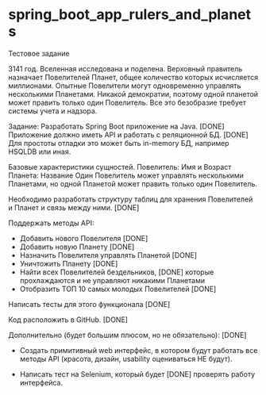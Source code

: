 # spring_boot_app_rulers_and_planets

Тестовое задание
 
3141 год. 
Вселенная исследована и поделена. 
Верховный правитель назначает Повелителей Планет, 
общее количество которых исчисляется миллионами.
Опытные Повелители могут одновременно управлять 
несколькими Планетами. Никакой демократии, поэтому 
одной планетой может править только один Повелитель.
Все это безобразие требует системы учета и надзора.
 
Задание:
Разработать Spring Boot приложение на Java. [DONE]
Приложение должно иметь API и работать с реляционной БД. [DONE]
Для простоты отладки это может быть in-memory БД, 
например HSQLDB или иная.
 
Базовые характеристики сущностей.
Повелитель: Имя и Возраст
Планета: Название
Один Повелитель может управлять несколькими Планетами, но одной Планетой может править только один Повелитель.
 
Необходимо разработать структуру таблиц для хранения Повелителей и Планет и связь между ними. [DONE]
 
Поддержать методы API:
- Добавить нового Повелителя [DONE]
- Добавить новую Планету [DONE]
- Назначить Повелителя управлять Планетой [DONE]
- Уничтожить Планету [DONE]
- Найти всех Повелителей бездельников, [DONE]
которые прохлаждаются и не управляют никакими Планетами
- Отобразить ТОП 10 самых молодых Повелителей [DONE]
 
Написать тесты для этого функционала [DONE]
 
Код расположить в GitHub. [DONE]
 
Дополнительно (будет большим плюсом, но не обязательно): [DONE]
- Создать примитивный web интерфейс, в котором будут работать 
все методы API (красота, дизайн, usability оцениваться НЕ будут).
 
- Написать тест на Selenium, который будет [DONE]
проверять работу интерфейса.
